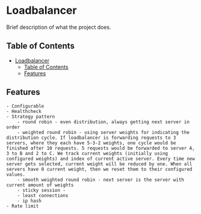 # Loadbalancer

Brief description of what the project does.

## Table of Contents

- [Loadbalancer](#loadbalancer)
	- [Table of Contents](#table-of-contents)
	- [Features](#features)

## Features

    - Configurable
    - Healthcheck
    - Strategy pattern
    	- round robin - even distribution, always getting next server in order
    	- weighted round robin - using server weights for indicating the distribution cycle. If loadbalancer is forwarding requests to 3 servers, where they each have 5-3-2 weights, one cycle would be finished after 10 requests. 5 requests would be forwarded to server A, 3 to B and 2 to C. We track current weights (initially using configured weights) and index of current active server. Every time new server gets selected, current weight will be reduced by one. When all servers have 0 current weight, then we reset them to their configured values.
    	- smooth weighted round robin - next server is the server with current amount of weights
    	- sticky session -
    	- least connections
    	- ip hash
    - Rate limit
